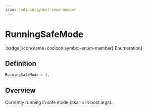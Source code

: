```yaml
---
icon: codicon:symbol-enum-member
---
```


# RunningSafeMode

:badge[:icon{name=codicon:symbol-enum-member} Enumeration]

## Definition

```cpp
RunningSafeMode = 4,
```

## Overview

Currently running in safe mode (aka `-x` in boot args).
